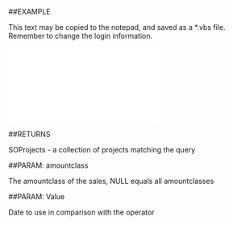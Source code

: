 

##EXAMPLE

This text may be copied to the notepad, and saved as a *.vbs file. Remember to change the login information.

![](../../Examples/vbs/SOFind.ProjectsWithLastCompletedSale.vbs.txt)




##RETURNS

SOProjects - a collection of projects matching the query





##PARAM: amountclass

The amountclass of the sales, NULL equals all amountclasses





##PARAM: Value

Date to use in comparison with the operator



